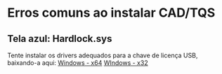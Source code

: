 # Erros comuns ao instalar CAD/TQS

## Tela azul: Hardlock.sys

Tente instalar os drivers adequados para a chave de licença USB, baixando-a aqui:
[Windows - x64]()
[WIndows - x32]()

